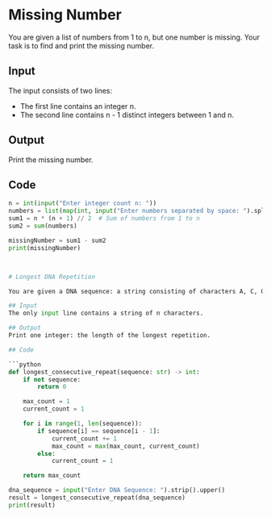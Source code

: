 # Missing Number

You are given a list of numbers from 1 to n, but one number is missing. Your task is to find and print the missing number.

## Input
The input consists of two lines:

- The first line contains an integer n.
- The second line contains n - 1 distinct integers between 1 and n.

## Output
Print the missing number.

## Code

```python
n = int(input("Enter integer count n: "))
numbers = list(map(int, input("Enter numbers separated by space: ").split()))
sum1 = n * (n + 1) // 2  # Sum of numbers from 1 to n
sum2 = sum(numbers)

missingNumber = sum1 - sum2
print(missingNumber)



# Longest DNA Repetition

You are given a DNA sequence: a string consisting of characters A, C, G, and T. Your task is to find the longest repetition in the sequence. This is a maximum-length substring containing only one type of character.

## Input
The only input line contains a string of n characters.

## Output
Print one integer: the length of the longest repetition.

## Code

```python
def longest_consecutive_repeat(sequence: str) -> int:
    if not sequence:
        return 0

    max_count = 1
    current_count = 1

    for i in range(1, len(sequence)):
        if sequence[i] == sequence[i - 1]:
            current_count += 1
            max_count = max(max_count, current_count)
        else:
            current_count = 1

    return max_count

dna_sequence = input("Enter DNA Sequence: ").strip().upper()
result = longest_consecutive_repeat(dna_sequence)
print(result)
